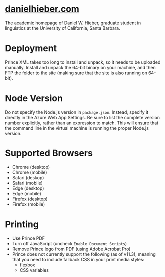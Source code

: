 # [danielhieber.com](https://danielhieber.com)

The academic homepage of Daniel W. Hieber, graduate student in linguistics at the University of California, Santa Barbara.

# Deployment
Prince XML takes too long to install and unpack, so it needs to be uploaded manually. Install and unpack the 64-bit binary on your machine, and then FTP the folder to the site (making sure that the site is also running on 64-bit).

# Node Version
Do not specify the Node.js version in `package.json`. Instead, specify it directly in the Azure Web App Settings. Be sure to list the complete version number explicitly, rather than an expression to match. This will ensure that the command line in the virtual machine is running the proper Node.js version.

# Supported Browsers
  - Chrome (desktop)
  - Chrome (mobile)
  - Safari (deskop)
  - Safari (mobile)
  - Edge (desktop)
  - Edge (mobile)
  - Firefox (desktop)
  - Firefox (mobile)

# Printing
* Use Prince PDF
* Turn off JavaScript (uncheck `Enable Document Scripts`)
* Remove Prince logo from PDF (using Adobe Acrobat Pro)
* Prince does not currently support the following (as of v11.3), meaning that you need to include fallback CSS in your print media styles:
  - flexbox
  - CSS variables

